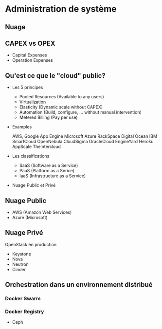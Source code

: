 # Administration de système

## Nuage

## CAPEX vs OPEX
- Capital Expenses
- Operation Expenses

## Qu'est ce que le "cloud" public?
- Les 5 principes
  * Pooled Resources (Available to any users) 
  * Virtualization
  * Elasticity (Dynamic scale without CAPEX)
  * Automation (Build, configure, ... without manual intervention)
  * Metered Billing (Pay per use)
  
- Examples
   
   AWS, 
   Google App Engine
   Microsoft Azure
   RackSpace
   Digital Ocean
   IBM SmartCloud
   OpenNebula
   CloudSigma
   OracleCloud
   EngineYard
   Heroku
   AppScale
   TheIntercloud
   
- Les classifications
  * SaaS (Software as a Service)
  * PaaS (Platform as a Serice)
  * IaaS (Infrastructure as a Service)
  
- Nuage Public et Privé

## Nuage Public
- AWS (Amazon Web Services)
- Azure (Microsoft)

## Nuage Privé

OpenStack en production
- Keystone
- Nova
- Neutron
- Cinder

## Orchestration dans un environnement distribué

### Docker Swarm

### Docker Registry
- Ceph
